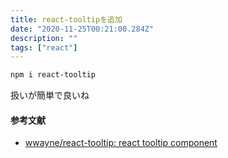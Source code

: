 ```yaml
---
title: react-tooltipを追加
date: "2020-11-25T00:21:00.284Z"
description: ""
tags: ["react"]
---
```


```bash
npm i react-tooltip
```

扱いが簡単で良いね


#### 参考文献
- [wwayne/react-tooltip: react tooltip component](https://github.com/wwayne/react-tooltip)
